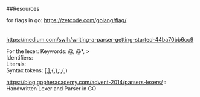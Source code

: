 ##Resources

for flags in go: https://zetcode.com/golang/flag/      
\
\
https://medium.com/swlh/writing-a-parser-getting-started-44ba70bb6cc9


For the lexer:
Keywords: @, @*, >  
Identifiers:    
Literals:   
Syntax tokens: [,],{,},:,(,)

https://blog.gopheracademy.com/advent-2014/parsers-lexers/ : Handwritten Lexer and Parser in GO
